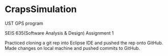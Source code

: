 # CrapsSimulation
UST GPS program

SEIS 635(Software Analysis & Design) Assignment 1

Practiced cloning a git rep into Eclipse IDE and pushed the rep onto GitHub. Made changes on local machine and pushed commits to GitHub.

